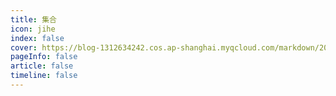 ```yaml
---
title: 集合
icon: jihe
index: false
cover: https://blog-1312634242.cos.ap-shanghai.myqcloud.com/markdown/202305122sdf05406.jpg
pageInfo: false
article: false
timeline: false
---
```





